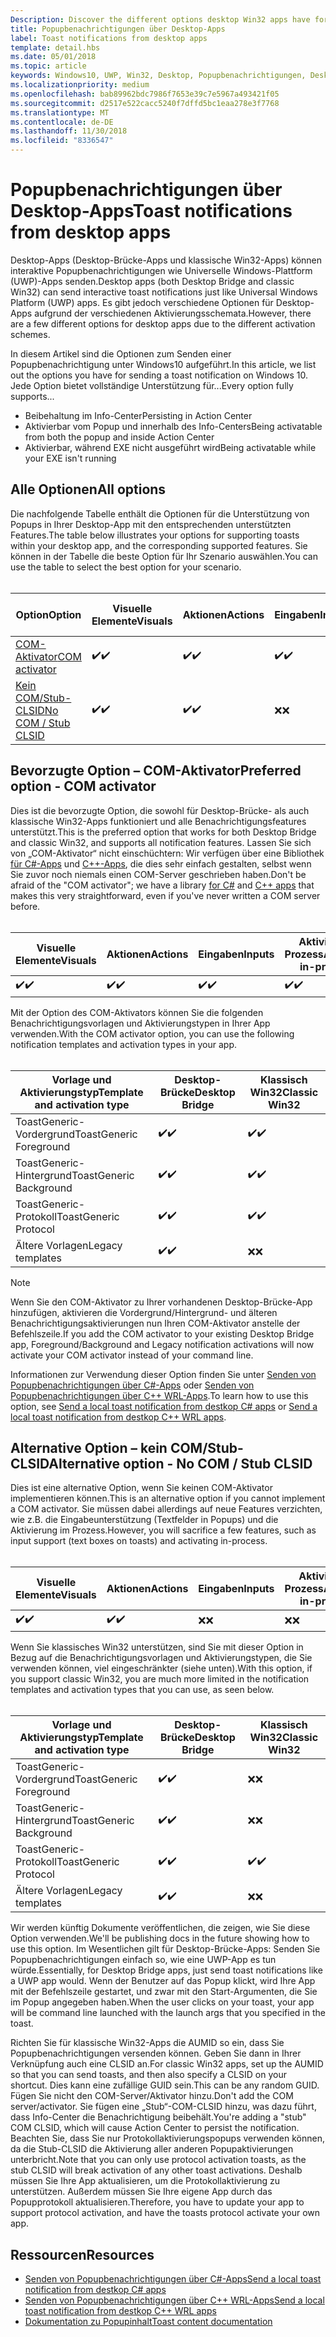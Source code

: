 ```yaml
---
Description: Discover the different options desktop Win32 apps have for sending toast notifications
title: Popupbenachrichtigungen über Desktop-Apps
label: Toast notifications from desktop apps
template: detail.hbs
ms.date: 05/01/2018
ms.topic: article
keywords: Windows10, UWP, Win32, Desktop, Popupbenachrichtigungen, Desktop-Brücke, Optionen zum Senden von Popups, COM-Server, COM-Aktivator, COM, gefälschter COM, kein COM, ohne COM, Senden von Popupbenachrichtigungen
ms.localizationpriority: medium
ms.openlocfilehash: bab89962bdc7986f7653e39c7e5967a493421f05
ms.sourcegitcommit: d2517e522cacc5240f7dffd5bc1eaa278e3f7768
ms.translationtype: MT
ms.contentlocale: de-DE
ms.lasthandoff: 11/30/2018
ms.locfileid: "8336547"
---
```

# <a name="toast-notifications-from-desktop-apps"></a><span data-ttu-id="74134-103">Popupbenachrichtigungen über Desktop-Apps</span><span class="sxs-lookup"><span data-stu-id="74134-103">Toast notifications from desktop apps</span></span>

<span data-ttu-id="74134-104">Desktop-Apps (Desktop-Brücke-Apps und klassische Win32-Apps) können interaktive Popupbenachrichtigungen wie Universelle Windows-Plattform (UWP)-Apps senden.</span><span class="sxs-lookup"><span data-stu-id="74134-104">Desktop apps (both Desktop Bridge and classic Win32) can send interactive toast notifications just like Universal Windows Platform (UWP) apps.</span></span> <span data-ttu-id="74134-105">Es gibt jedoch verschiedene Optionen für Desktop-Apps aufgrund der verschiedenen Aktivierungsschemata.</span><span class="sxs-lookup"><span data-stu-id="74134-105">However, there are a few different options for desktop apps due to the different activation schemes.</span></span>

<span data-ttu-id="74134-106">In diesem Artikel sind die Optionen zum Senden einer Popupbenachrichtigung unter Windows10 aufgeführt.</span><span class="sxs-lookup"><span data-stu-id="74134-106">In this article, we list out the options you have for sending a toast notification on Windows 10.</span></span> <span data-ttu-id="74134-107">Jede Option bietet vollständige Unterstützung für...</span><span class="sxs-lookup"><span data-stu-id="74134-107">Every option fully supports...</span></span>

* <span data-ttu-id="74134-108">Beibehaltung im Info-Center</span><span class="sxs-lookup"><span data-stu-id="74134-108">Persisting in Action Center</span></span>
* <span data-ttu-id="74134-109">Aktivierbar vom Popup und innerhalb des Info-Centers</span><span class="sxs-lookup"><span data-stu-id="74134-109">Being activatable from both the popup and inside Action Center</span></span>
* <span data-ttu-id="74134-110">Aktivierbar, während EXE nicht ausgeführt wird</span><span class="sxs-lookup"><span data-stu-id="74134-110">Being activatable while your EXE isn't running</span></span>

## <a name="all-options"></a><span data-ttu-id="74134-111">Alle Optionen</span><span class="sxs-lookup"><span data-stu-id="74134-111">All options</span></span>

<span data-ttu-id="74134-112">Die nachfolgende Tabelle enthält die Optionen für die Unterstützung von Popups in Ihrer Desktop-App mit den entsprechenden unterstützten Features.</span><span class="sxs-lookup"><span data-stu-id="74134-112">The table below illustrates your options for supporting toasts within your desktop app, and the corresponding supported features.</span></span> <span data-ttu-id="74134-113">Sie können in der Tabelle die beste Option für Ihr Szenario auswählen.</span><span class="sxs-lookup"><span data-stu-id="74134-113">You can use the table to select the best option for your scenario.</span></span><br/><br/>

| <span data-ttu-id="74134-114">Option</span><span class="sxs-lookup"><span data-stu-id="74134-114">Option</span></span> | <span data-ttu-id="74134-115">Visuelle Elemente</span><span class="sxs-lookup"><span data-stu-id="74134-115">Visuals</span></span> | <span data-ttu-id="74134-116">Aktionen</span><span class="sxs-lookup"><span data-stu-id="74134-116">Actions</span></span> | <span data-ttu-id="74134-117">Eingaben</span><span class="sxs-lookup"><span data-stu-id="74134-117">Inputs</span></span> | <span data-ttu-id="74134-118">Aktiviert im Prozess</span><span class="sxs-lookup"><span data-stu-id="74134-118">Activates in-process</span></span> |
| -- | -- | -- | -- | -- |
| [<span data-ttu-id="74134-119">COM-Aktivator</span><span class="sxs-lookup"><span data-stu-id="74134-119">COM activator</span></span>](#preferred-option---com-activator) | <span data-ttu-id="74134-120">✔️</span><span class="sxs-lookup"><span data-stu-id="74134-120">✔️</span></span> | <span data-ttu-id="74134-121">✔️</span><span class="sxs-lookup"><span data-stu-id="74134-121">✔️</span></span> | <span data-ttu-id="74134-122">✔️</span><span class="sxs-lookup"><span data-stu-id="74134-122">✔️</span></span> | <span data-ttu-id="74134-123">✔️</span><span class="sxs-lookup"><span data-stu-id="74134-123">✔️</span></span> |
| [<span data-ttu-id="74134-124">Kein COM/Stub-CLSID</span><span class="sxs-lookup"><span data-stu-id="74134-124">No COM / Stub CLSID</span></span>](#alternative-option---no-com--stub-clsid) | <span data-ttu-id="74134-125">✔️</span><span class="sxs-lookup"><span data-stu-id="74134-125">✔️</span></span> | <span data-ttu-id="74134-126">✔️</span><span class="sxs-lookup"><span data-stu-id="74134-126">✔️</span></span> | <span data-ttu-id="74134-127">❌</span><span class="sxs-lookup"><span data-stu-id="74134-127">❌</span></span> | <span data-ttu-id="74134-128">❌</span><span class="sxs-lookup"><span data-stu-id="74134-128">❌</span></span> |


## <a name="preferred-option---com-activator"></a><span data-ttu-id="74134-129">Bevorzugte Option – COM-Aktivator</span><span class="sxs-lookup"><span data-stu-id="74134-129">Preferred option - COM activator</span></span>

<span data-ttu-id="74134-130">Dies ist die bevorzugte Option, die sowohl für Desktop-Brücke- als auch klassische Win32-Apps funktioniert und alle Benachrichtigungsfeatures unterstützt.</span><span class="sxs-lookup"><span data-stu-id="74134-130">This is the preferred option that works for both Desktop Bridge and classic Win32, and supports all notification features.</span></span> <span data-ttu-id="74134-131">Lassen Sie sich von „COM-Aktivator“ nicht einschüchtern: Wir verfügen über eine Bibliothek [für C#-Apps](send-local-toast-desktop.md) und [C++-Apps](send-local-toast-desktop-cpp-wrl.md), die dies sehr einfach gestalten, selbst wenn Sie zuvor noch niemals einen COM-Server geschrieben haben.</span><span class="sxs-lookup"><span data-stu-id="74134-131">Don't be afraid of the "COM activator"; we have a library [for C#](send-local-toast-desktop.md) and [C++ apps](send-local-toast-desktop-cpp-wrl.md) that makes this very straightforward, even if you've never written a COM server before.</span></span><br/><br/>

| <span data-ttu-id="74134-132">Visuelle Elemente</span><span class="sxs-lookup"><span data-stu-id="74134-132">Visuals</span></span> | <span data-ttu-id="74134-133">Aktionen</span><span class="sxs-lookup"><span data-stu-id="74134-133">Actions</span></span> | <span data-ttu-id="74134-134">Eingaben</span><span class="sxs-lookup"><span data-stu-id="74134-134">Inputs</span></span> | <span data-ttu-id="74134-135">Aktiviert im Prozess</span><span class="sxs-lookup"><span data-stu-id="74134-135">Activates in-process</span></span> |
| -- | -- | -- | -- |
| <span data-ttu-id="74134-136">✔️</span><span class="sxs-lookup"><span data-stu-id="74134-136">✔️</span></span> | <span data-ttu-id="74134-137">✔️</span><span class="sxs-lookup"><span data-stu-id="74134-137">✔️</span></span> | <span data-ttu-id="74134-138">✔️</span><span class="sxs-lookup"><span data-stu-id="74134-138">✔️</span></span> | <span data-ttu-id="74134-139">✔️</span><span class="sxs-lookup"><span data-stu-id="74134-139">✔️</span></span> |

<span data-ttu-id="74134-140">Mit der Option des COM-Aktivators können Sie die folgenden Benachrichtigungsvorlagen und Aktivierungstypen in Ihrer App verwenden.</span><span class="sxs-lookup"><span data-stu-id="74134-140">With the COM activator option, you can use the following notification templates and activation types in your app.</span></span><br/><br/>

| <span data-ttu-id="74134-141">Vorlage und Aktivierungstyp</span><span class="sxs-lookup"><span data-stu-id="74134-141">Template and activation type</span></span> | <span data-ttu-id="74134-142">Desktop-Brücke</span><span class="sxs-lookup"><span data-stu-id="74134-142">Desktop Bridge</span></span> | <span data-ttu-id="74134-143">Klassisch Win32</span><span class="sxs-lookup"><span data-stu-id="74134-143">Classic Win32</span></span> |
| -- | -- | -- |
| <span data-ttu-id="74134-144">ToastGeneric-Vordergrund</span><span class="sxs-lookup"><span data-stu-id="74134-144">ToastGeneric Foreground</span></span> | <span data-ttu-id="74134-145">✔️</span><span class="sxs-lookup"><span data-stu-id="74134-145">✔️</span></span> | <span data-ttu-id="74134-146">✔️</span><span class="sxs-lookup"><span data-stu-id="74134-146">✔️</span></span> |
| <span data-ttu-id="74134-147">ToastGeneric-Hintergrund</span><span class="sxs-lookup"><span data-stu-id="74134-147">ToastGeneric Background</span></span> | <span data-ttu-id="74134-148">✔️</span><span class="sxs-lookup"><span data-stu-id="74134-148">✔️</span></span> | <span data-ttu-id="74134-149">✔️</span><span class="sxs-lookup"><span data-stu-id="74134-149">✔️</span></span> |
| <span data-ttu-id="74134-150">ToastGeneric-Protokoll</span><span class="sxs-lookup"><span data-stu-id="74134-150">ToastGeneric Protocol</span></span> | <span data-ttu-id="74134-151">✔️</span><span class="sxs-lookup"><span data-stu-id="74134-151">✔️</span></span> | <span data-ttu-id="74134-152">✔️</span><span class="sxs-lookup"><span data-stu-id="74134-152">✔️</span></span> |
| <span data-ttu-id="74134-153">Ältere Vorlagen</span><span class="sxs-lookup"><span data-stu-id="74134-153">Legacy templates</span></span> | <span data-ttu-id="74134-154">✔️</span><span class="sxs-lookup"><span data-stu-id="74134-154">✔️</span></span> | <span data-ttu-id="74134-155">❌</span><span class="sxs-lookup"><span data-stu-id="74134-155">❌</span></span> |

> [!NOTE]
> <span data-ttu-id="74134-156">Wenn Sie den COM-Aktivator zu Ihrer vorhandenen Desktop-Brücke-App hinzufügen, aktivieren die Vordergrund/Hintergrund- und älteren Benachrichtigungsaktivierungen nun Ihren COM-Aktivator anstelle der Befehlszeile.</span><span class="sxs-lookup"><span data-stu-id="74134-156">If you add the COM activator to your existing Desktop Bridge app, Foreground/Background and Legacy notification activations will now activate your COM activator instead of your command line.</span></span>

<span data-ttu-id="74134-157">Informationen zur Verwendung dieser Option finden Sie unter [Senden von Popupbenachrichtigungen über C#-Apps](send-local-toast-desktop.md) oder [Senden von Popupbenachrichtigungen über C++ WRL-Apps](send-local-toast-desktop-cpp-wrl.md).</span><span class="sxs-lookup"><span data-stu-id="74134-157">To learn how to use this option, see [Send a local toast notification from destkop C# apps](send-local-toast-desktop.md) or [Send a local toast notification from destkop C++ WRL apps](send-local-toast-desktop-cpp-wrl.md).</span></span>


## <a name="alternative-option---no-com--stub-clsid"></a><span data-ttu-id="74134-158">Alternative Option – kein COM/Stub-CLSID</span><span class="sxs-lookup"><span data-stu-id="74134-158">Alternative option - No COM / Stub CLSID</span></span>

<span data-ttu-id="74134-159">Dies ist eine alternative Option, wenn Sie keinen COM-Aktivator implementieren können.</span><span class="sxs-lookup"><span data-stu-id="74134-159">This is an alternative option if you cannot implement a COM activator.</span></span> <span data-ttu-id="74134-160">Sie müssen dabei allerdings auf neue Features verzichten, wie z.B. die Eingabeunterstützung (Textfelder in Popups) und die Aktivierung im Prozess.</span><span class="sxs-lookup"><span data-stu-id="74134-160">However, you will sacrifice a few features, such as input support (text boxes on toasts) and activating in-process.</span></span><br/><br/>

| <span data-ttu-id="74134-161">Visuelle Elemente</span><span class="sxs-lookup"><span data-stu-id="74134-161">Visuals</span></span> | <span data-ttu-id="74134-162">Aktionen</span><span class="sxs-lookup"><span data-stu-id="74134-162">Actions</span></span> | <span data-ttu-id="74134-163">Eingaben</span><span class="sxs-lookup"><span data-stu-id="74134-163">Inputs</span></span> | <span data-ttu-id="74134-164">Aktiviert im Prozess</span><span class="sxs-lookup"><span data-stu-id="74134-164">Activates in-process</span></span> |
| -- | -- | -- | -- |
| <span data-ttu-id="74134-165">✔️</span><span class="sxs-lookup"><span data-stu-id="74134-165">✔️</span></span> | <span data-ttu-id="74134-166">✔️</span><span class="sxs-lookup"><span data-stu-id="74134-166">✔️</span></span> | <span data-ttu-id="74134-167">❌</span><span class="sxs-lookup"><span data-stu-id="74134-167">❌</span></span> | <span data-ttu-id="74134-168">❌</span><span class="sxs-lookup"><span data-stu-id="74134-168">❌</span></span> |

<span data-ttu-id="74134-169">Wenn Sie klassisches Win32 unterstützen, sind Sie mit dieser Option in Bezug auf die Benachrichtigungsvorlagen und Aktivierungstypen, die Sie verwenden können, viel eingeschränkter (siehe unten).</span><span class="sxs-lookup"><span data-stu-id="74134-169">With this option, if you support classic Win32, you are much more limited in the notification templates and activation types that you can use, as seen below.</span></span><br/><br/>

| <span data-ttu-id="74134-170">Vorlage und Aktivierungstyp</span><span class="sxs-lookup"><span data-stu-id="74134-170">Template and activation type</span></span> | <span data-ttu-id="74134-171">Desktop-Brücke</span><span class="sxs-lookup"><span data-stu-id="74134-171">Desktop Bridge</span></span> | <span data-ttu-id="74134-172">Klassisch Win32</span><span class="sxs-lookup"><span data-stu-id="74134-172">Classic Win32</span></span> |
| -- | -- | -- |
| <span data-ttu-id="74134-173">ToastGeneric-Vordergrund</span><span class="sxs-lookup"><span data-stu-id="74134-173">ToastGeneric Foreground</span></span> | <span data-ttu-id="74134-174">✔️</span><span class="sxs-lookup"><span data-stu-id="74134-174">✔️</span></span> | <span data-ttu-id="74134-175">❌</span><span class="sxs-lookup"><span data-stu-id="74134-175">❌</span></span> |
| <span data-ttu-id="74134-176">ToastGeneric-Hintergrund</span><span class="sxs-lookup"><span data-stu-id="74134-176">ToastGeneric Background</span></span> | <span data-ttu-id="74134-177">✔️</span><span class="sxs-lookup"><span data-stu-id="74134-177">✔️</span></span> | <span data-ttu-id="74134-178">❌</span><span class="sxs-lookup"><span data-stu-id="74134-178">❌</span></span> |
| <span data-ttu-id="74134-179">ToastGeneric-Protokoll</span><span class="sxs-lookup"><span data-stu-id="74134-179">ToastGeneric Protocol</span></span> | <span data-ttu-id="74134-180">✔️</span><span class="sxs-lookup"><span data-stu-id="74134-180">✔️</span></span> | <span data-ttu-id="74134-181">✔️</span><span class="sxs-lookup"><span data-stu-id="74134-181">✔️</span></span> |
| <span data-ttu-id="74134-182">Ältere Vorlagen</span><span class="sxs-lookup"><span data-stu-id="74134-182">Legacy templates</span></span> | <span data-ttu-id="74134-183">✔️</span><span class="sxs-lookup"><span data-stu-id="74134-183">✔️</span></span> | <span data-ttu-id="74134-184">❌</span><span class="sxs-lookup"><span data-stu-id="74134-184">❌</span></span> |

<span data-ttu-id="74134-185">Wir werden künftig Dokumente veröffentlichen, die zeigen, wie Sie diese Option verwenden.</span><span class="sxs-lookup"><span data-stu-id="74134-185">We'll be publishing docs in the future showing how to use this option.</span></span> <span data-ttu-id="74134-186">Im Wesentlichen gilt für Desktop-Brücke-Apps: Senden Sie Popupbenachrichtigungen einfach so, wie eine UWP-App es tun würde.</span><span class="sxs-lookup"><span data-stu-id="74134-186">Essentially, for Desktop Bridge apps, just send toast notifications like a UWP app would.</span></span> <span data-ttu-id="74134-187">Wenn der Benutzer auf das Popup klickt, wird Ihre App mit der Befehlszeile gestartet, und zwar mit den Start-Argumenten, die Sie im Popup angegeben haben.</span><span class="sxs-lookup"><span data-stu-id="74134-187">When the user clicks on your toast, your app will be command line launched with the launch args that you specified in the toast.</span></span>

<span data-ttu-id="74134-188">Richten Sie für klassische Win32-Apps die AUMID so ein, dass Sie Popupbenachrichtigungen versenden können. Geben Sie dann in Ihrer Verknüpfung auch eine CLSID an.</span><span class="sxs-lookup"><span data-stu-id="74134-188">For classic Win32 apps, set up the AUMID so that you can send toasts, and then also specify a CLSID on your shortcut.</span></span> <span data-ttu-id="74134-189">Dies kann eine zufällige GUID sein.</span><span class="sxs-lookup"><span data-stu-id="74134-189">This can be any random GUID.</span></span> <span data-ttu-id="74134-190">Fügen Sie nicht den COM-Server/Aktivator hinzu.</span><span class="sxs-lookup"><span data-stu-id="74134-190">Don't add the COM server/activator.</span></span> <span data-ttu-id="74134-191">Sie fügen eine „Stub“-COM-CLSID hinzu, was dazu führt, dass Info-Center die Benachrichtigung beibehält.</span><span class="sxs-lookup"><span data-stu-id="74134-191">You're adding a "stub" COM CLSID, which will cause Action Center to persist the notification.</span></span> <span data-ttu-id="74134-192">Beachten Sie, dass Sie nur Protokollaktivierungspopups verwenden können, da die Stub-CLSID die Aktivierung aller anderen Popupaktivierungen unterbricht.</span><span class="sxs-lookup"><span data-stu-id="74134-192">Note that you can only use protocol activation toasts, as the stub CLSID will break activation of any other toast activations.</span></span> <span data-ttu-id="74134-193">Deshalb müssen Sie Ihre App aktualisieren, um die Protokollaktivierung zu unterstützen. Außerdem müssen Sie Ihre eigene App durch das Popupprotokoll aktualisieren.</span><span class="sxs-lookup"><span data-stu-id="74134-193">Therefore, you have to update your app to support protocol activation, and have the toasts protocol activate your own app.</span></span>


## <a name="resources"></a><span data-ttu-id="74134-194">Ressourcen</span><span class="sxs-lookup"><span data-stu-id="74134-194">Resources</span></span>

* [<span data-ttu-id="74134-195">Senden von Popupbenachrichtigungen über C#-Apps</span><span class="sxs-lookup"><span data-stu-id="74134-195">Send a local toast notification from destkop C# apps</span></span>](send-local-toast-desktop.md)
* [<span data-ttu-id="74134-196">Senden von Popupbenachrichtigungen über C++ WRL-Apps</span><span class="sxs-lookup"><span data-stu-id="74134-196">Send a local toast notification from destkop C++ WRL apps</span></span>](send-local-toast-desktop-cpp-wrl.md)
* [<span data-ttu-id="74134-197">Dokumentation zu Popupinhalt</span><span class="sxs-lookup"><span data-stu-id="74134-197">Toast content documentation</span></span>](adaptive-interactive-toasts.md)